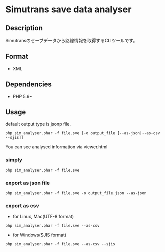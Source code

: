 # Simutrans save data analyser

## Description
Simutransのセーブデータから路線情報を取得するCLIツールです。

## Format
- XML

## Dependencies
- PHP 5.6~

## Usage
default output type is jsonp file.
```
php sim_analyser.phar -f file.sve [-o output_file [--as-json|--as-csv --sjis]]
```
You can see analysed information via viewer.html

### simply
```
php sim_analyser.phar -f file.sve
```

### export as json file
```
php sim_analyser.phar -f file.sve -o output_file.json --as-json
```

### export as csv
- for Linux, Mac(UTF-8 format)
```
php sim_analyser.phar -f file.sve --as-csv
```

- for Windows(SJIS format)
```
php sim_analyser.phar -f file.sve --as-csv --sjis
```
